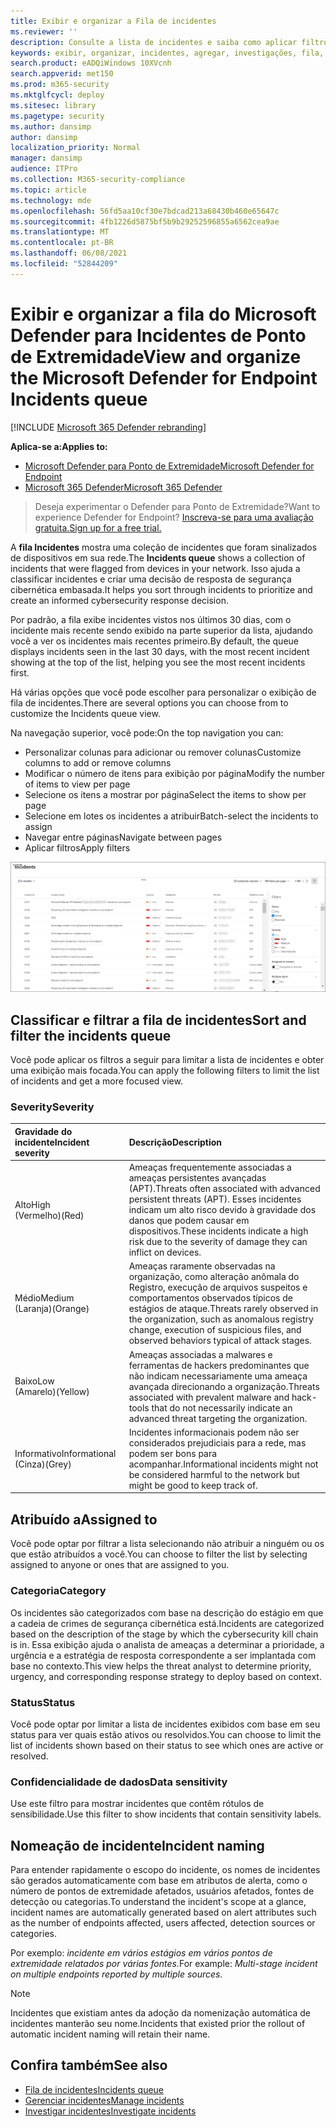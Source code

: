 ```yaml
---
title: Exibir e organizar a Fila de incidentes
ms.reviewer: ''
description: Consulte a lista de incidentes e saiba como aplicar filtros para limitar a lista e obter uma exibição mais focada.
keywords: exibir, organizar, incidentes, agregar, investigações, fila, ttp
search.product: eADQiWindows 10XVcnh
search.appverid: met150
ms.prod: m365-security
ms.mktglfcycl: deploy
ms.sitesec: library
ms.pagetype: security
ms.author: dansimp
author: dansimp
localization_priority: Normal
manager: dansimp
audience: ITPro
ms.collection: M365-security-compliance
ms.topic: article
ms.technology: mde
ms.openlocfilehash: 56fd5aa10cf30e7bdcad213a68430b460e65647c
ms.sourcegitcommit: 4fb1226d5875bf5b9b29252596855a6562cea9ae
ms.translationtype: MT
ms.contentlocale: pt-BR
ms.lasthandoff: 06/08/2021
ms.locfileid: "52844209"
---
```

# <a name="view-and-organize-the-microsoft-defender-for-endpoint-incidents-queue"></a><span data-ttu-id="b3759-104">Exibir e organizar a fila do Microsoft Defender para Incidentes de Ponto de Extremidade</span><span class="sxs-lookup"><span data-stu-id="b3759-104">View and organize the Microsoft Defender for Endpoint Incidents queue</span></span>

[!INCLUDE [Microsoft 365 Defender rebranding](../../includes/microsoft-defender.md)]

<span data-ttu-id="b3759-105">**Aplica-se a:**</span><span class="sxs-lookup"><span data-stu-id="b3759-105">**Applies to:**</span></span>
- [<span data-ttu-id="b3759-106">Microsoft Defender para Ponto de Extremidade</span><span class="sxs-lookup"><span data-stu-id="b3759-106">Microsoft Defender for Endpoint</span></span>](https://go.microsoft.com/fwlink/?linkid=2154037)
- [<span data-ttu-id="b3759-107">Microsoft 365 Defender</span><span class="sxs-lookup"><span data-stu-id="b3759-107">Microsoft 365 Defender</span></span>](https://go.microsoft.com/fwlink/?linkid=2118804)

> <span data-ttu-id="b3759-108">Deseja experimentar o Defender para Ponto de Extremidade?</span><span class="sxs-lookup"><span data-stu-id="b3759-108">Want to experience Defender for Endpoint?</span></span> [<span data-ttu-id="b3759-109">Inscreva-se para uma avaliação gratuita.</span><span class="sxs-lookup"><span data-stu-id="b3759-109">Sign up for a free trial.</span></span>](https://www.microsoft.com/microsoft-365/windows/microsoft-defender-atp?ocid=docs-wdatp-pullalerts-abovefoldlink) 

<span data-ttu-id="b3759-110">A **fila Incidentes** mostra uma coleção de incidentes que foram sinalizados de dispositivos em sua rede.</span><span class="sxs-lookup"><span data-stu-id="b3759-110">The **Incidents queue** shows a collection of incidents that were flagged from devices in your network.</span></span> <span data-ttu-id="b3759-111">Isso ajuda a classificar incidentes e criar uma decisão de resposta de segurança cibernética embasada.</span><span class="sxs-lookup"><span data-stu-id="b3759-111">It helps you sort through incidents to prioritize and create an informed cybersecurity response decision.</span></span>

<span data-ttu-id="b3759-112">Por padrão, a fila exibe incidentes vistos nos últimos 30 dias, com o incidente mais recente sendo exibido na parte superior da lista, ajudando você a ver os incidentes mais recentes primeiro.</span><span class="sxs-lookup"><span data-stu-id="b3759-112">By default, the queue displays incidents seen in the last 30 days, with the most recent incident showing at the top of the list, helping you see the most recent incidents first.</span></span>

<span data-ttu-id="b3759-113">Há várias opções que você pode escolher para personalizar o exibição de fila de incidentes.</span><span class="sxs-lookup"><span data-stu-id="b3759-113">There are several options you can choose from to customize the Incidents queue view.</span></span> 

<span data-ttu-id="b3759-114">Na navegação superior, você pode:</span><span class="sxs-lookup"><span data-stu-id="b3759-114">On the top navigation you can:</span></span>
- <span data-ttu-id="b3759-115">Personalizar colunas para adicionar ou remover colunas</span><span class="sxs-lookup"><span data-stu-id="b3759-115">Customize columns to add or remove columns</span></span> 
- <span data-ttu-id="b3759-116">Modificar o número de itens para exibição por página</span><span class="sxs-lookup"><span data-stu-id="b3759-116">Modify the number of items to view per page</span></span>
- <span data-ttu-id="b3759-117">Selecione os itens a mostrar por página</span><span class="sxs-lookup"><span data-stu-id="b3759-117">Select the items to show per page</span></span>
- <span data-ttu-id="b3759-118">Selecione em lotes os incidentes a atribuir</span><span class="sxs-lookup"><span data-stu-id="b3759-118">Batch-select the incidents to assign</span></span> 
- <span data-ttu-id="b3759-119">Navegar entre páginas</span><span class="sxs-lookup"><span data-stu-id="b3759-119">Navigate between pages</span></span>
- <span data-ttu-id="b3759-120">Aplicar filtros</span><span class="sxs-lookup"><span data-stu-id="b3759-120">Apply filters</span></span>

![Imagem da fila de incidentes](images/atp-incident-queue.png)

## <a name="sort-and-filter-the-incidents-queue"></a><span data-ttu-id="b3759-122">Classificar e filtrar a fila de incidentes</span><span class="sxs-lookup"><span data-stu-id="b3759-122">Sort and filter the incidents queue</span></span>
<span data-ttu-id="b3759-123">Você pode aplicar os filtros a seguir para limitar a lista de incidentes e obter uma exibição mais focada.</span><span class="sxs-lookup"><span data-stu-id="b3759-123">You can apply the following filters to limit the list of incidents and get a more focused view.</span></span>

### <a name="severity"></a><span data-ttu-id="b3759-124">Severity</span><span class="sxs-lookup"><span data-stu-id="b3759-124">Severity</span></span>

<span data-ttu-id="b3759-125">Gravidade do incidente</span><span class="sxs-lookup"><span data-stu-id="b3759-125">Incident severity</span></span> | <span data-ttu-id="b3759-126">Descrição</span><span class="sxs-lookup"><span data-stu-id="b3759-126">Description</span></span>
:---|:---
<span data-ttu-id="b3759-127">Alto</span><span class="sxs-lookup"><span data-stu-id="b3759-127">High</span></span> </br><span data-ttu-id="b3759-128">(Vermelho)</span><span class="sxs-lookup"><span data-stu-id="b3759-128">(Red)</span></span> | <span data-ttu-id="b3759-129">Ameaças frequentemente associadas a ameaças persistentes avançadas (APT).</span><span class="sxs-lookup"><span data-stu-id="b3759-129">Threats often associated with advanced persistent threats (APT).</span></span> <span data-ttu-id="b3759-130">Esses incidentes indicam um alto risco devido à gravidade dos danos que podem causar em dispositivos.</span><span class="sxs-lookup"><span data-stu-id="b3759-130">These incidents indicate a high risk due to the severity of damage they can inflict on devices.</span></span>
<span data-ttu-id="b3759-131">Médio</span><span class="sxs-lookup"><span data-stu-id="b3759-131">Medium</span></span> </br><span data-ttu-id="b3759-132">(Laranja)</span><span class="sxs-lookup"><span data-stu-id="b3759-132">(Orange)</span></span> | <span data-ttu-id="b3759-133">Ameaças raramente observadas na organização, como alteração anômala do Registro, execução de arquivos suspeitos e comportamentos observados típicos de estágios de ataque.</span><span class="sxs-lookup"><span data-stu-id="b3759-133">Threats rarely observed in the organization, such as anomalous registry change, execution of suspicious files, and observed behaviors typical of attack stages.</span></span>
<span data-ttu-id="b3759-134">Baixo</span><span class="sxs-lookup"><span data-stu-id="b3759-134">Low</span></span> </br><span data-ttu-id="b3759-135">(Amarelo)</span><span class="sxs-lookup"><span data-stu-id="b3759-135">(Yellow)</span></span> | <span data-ttu-id="b3759-136">Ameaças associadas a malwares e ferramentas de hackers predominantes que não indicam necessariamente uma ameaça avançada direcionando a organização.</span><span class="sxs-lookup"><span data-stu-id="b3759-136">Threats associated with prevalent malware and hack-tools that do not necessarily indicate an advanced threat targeting the organization.</span></span>
<span data-ttu-id="b3759-137">Informativo</span><span class="sxs-lookup"><span data-stu-id="b3759-137">Informational</span></span> </br><span data-ttu-id="b3759-138">(Cinza)</span><span class="sxs-lookup"><span data-stu-id="b3759-138">(Grey)</span></span> | <span data-ttu-id="b3759-139">Incidentes informacionais podem não ser considerados prejudiciais para a rede, mas podem ser bons para acompanhar.</span><span class="sxs-lookup"><span data-stu-id="b3759-139">Informational incidents might not be considered harmful to the network but might be good to keep track of.</span></span>

## <a name="assigned-to"></a><span data-ttu-id="b3759-140">Atribuído a</span><span class="sxs-lookup"><span data-stu-id="b3759-140">Assigned to</span></span>
<span data-ttu-id="b3759-141">Você pode optar por filtrar a lista selecionando não atribuir a ninguém ou os que estão atribuídos a você.</span><span class="sxs-lookup"><span data-stu-id="b3759-141">You can choose to filter the list by selecting assigned to anyone or ones that are assigned to you.</span></span>

### <a name="category"></a><span data-ttu-id="b3759-142">Categoria</span><span class="sxs-lookup"><span data-stu-id="b3759-142">Category</span></span>
<span data-ttu-id="b3759-143">Os incidentes são categorizados com base na descrição do estágio em que a cadeia de crimes de segurança cibernética está.</span><span class="sxs-lookup"><span data-stu-id="b3759-143">Incidents are categorized based on the description of the stage by which the cybersecurity kill chain is in.</span></span> <span data-ttu-id="b3759-144">Essa exibição ajuda o analista de ameaças a determinar a prioridade, a urgência e a estratégia de resposta correspondente a ser implantada com base no contexto.</span><span class="sxs-lookup"><span data-stu-id="b3759-144">This view helps the threat analyst to determine priority, urgency, and corresponding response strategy to deploy based on context.</span></span>

### <a name="status"></a><span data-ttu-id="b3759-145">Status</span><span class="sxs-lookup"><span data-stu-id="b3759-145">Status</span></span>
<span data-ttu-id="b3759-146">Você pode optar por limitar a lista de incidentes exibidos com base em seu status para ver quais estão ativos ou resolvidos.</span><span class="sxs-lookup"><span data-stu-id="b3759-146">You can choose to limit the list of incidents shown based on their status to see which ones are active or resolved.</span></span>

### <a name="data-sensitivity"></a><span data-ttu-id="b3759-147">Confidencialidade de dados</span><span class="sxs-lookup"><span data-stu-id="b3759-147">Data sensitivity</span></span>
<span data-ttu-id="b3759-148">Use este filtro para mostrar incidentes que contêm rótulos de sensibilidade.</span><span class="sxs-lookup"><span data-stu-id="b3759-148">Use this filter to show incidents that contain sensitivity labels.</span></span>

## <a name="incident-naming"></a><span data-ttu-id="b3759-149">Nomeação de incidente</span><span class="sxs-lookup"><span data-stu-id="b3759-149">Incident naming</span></span>

<span data-ttu-id="b3759-150">Para entender rapidamente o escopo do incidente, os nomes de incidentes são gerados automaticamente com base em atributos de alerta, como o número de pontos de extremidade afetados, usuários afetados, fontes de detecção ou categorias.</span><span class="sxs-lookup"><span data-stu-id="b3759-150">To understand the incident's scope at a glance, incident names are automatically generated based on alert attributes such as the number of endpoints affected, users affected, detection sources or categories.</span></span>

<span data-ttu-id="b3759-151">Por exemplo: *incidente em vários estágios em vários pontos de extremidade relatados por várias fontes.*</span><span class="sxs-lookup"><span data-stu-id="b3759-151">For example: *Multi-stage incident on multiple endpoints reported by multiple sources.*</span></span>

> [!NOTE]
> <span data-ttu-id="b3759-152">Incidentes que existiam antes da adoção da nomenização automática de incidentes manterão seu nome.</span><span class="sxs-lookup"><span data-stu-id="b3759-152">Incidents that existed prior the rollout of automatic incident naming will retain their name.</span></span>


## <a name="see-also"></a><span data-ttu-id="b3759-153">Confira também</span><span class="sxs-lookup"><span data-stu-id="b3759-153">See also</span></span>
- [<span data-ttu-id="b3759-154">Fila de incidentes</span><span class="sxs-lookup"><span data-stu-id="b3759-154">Incidents queue</span></span>](/microsoft-365/security/defender-endpoint/view-incidents-queue)
- [<span data-ttu-id="b3759-155">Gerenciar incidentes</span><span class="sxs-lookup"><span data-stu-id="b3759-155">Manage incidents</span></span>](manage-incidents.md)
- [<span data-ttu-id="b3759-156">Investigar incidentes</span><span class="sxs-lookup"><span data-stu-id="b3759-156">Investigate incidents</span></span>](investigate-incidents.md)

